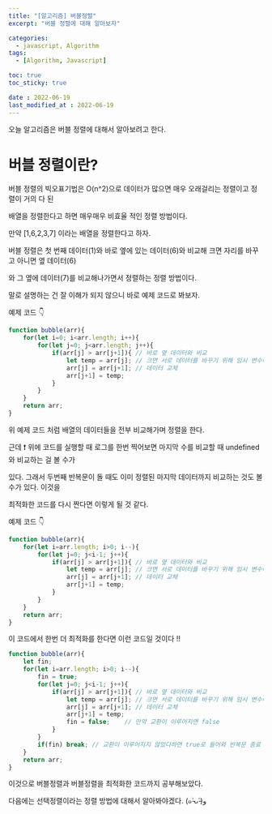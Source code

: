 ```yaml
---
title: "[알고리즘] 버블정렬"
excerpt: "버블 정렬에 대해 알아보자"

categories:
  - javascript, Algorithm
tags:
  - [Algorithm, Javascript]

toc: true
toc_sticky: true

date : 2022-06-19
last_modified_at : 2022-06-19
---
```


오늘 알고리즘은 버블 정렬에 대해서 알아보려고 한다.

# 버블 정렬이란?

버블 정렬의 빅오표기법은 O(n^2)으로 데이터가 많으면 매우 오래걸리는 정렬이고 정렬이 거의 다 된

배열을 정렬한다고 하면 매우매우 비효율 적인 정렬 방법이다.

만약 [1,6,2,3,7] 이라는 배열을 정렬한다고 하자.

버블 정렬은 첫 번째 데이터(1)와 바로 옆에 있는 데이터(6)와 비교해 크면 자리를 바꾸고 아니면 옆 데이터(6)

와 그 옆에 데이터(7)를 비교해나가면서 정렬하는 정렬 방법이다.

말로 설명하는 건 잘 이해가 되지 않으니 바로 예제 코드로 봐보자.

예제 코드 👇

```javascript
function bubble(arr){
    for(let i=0; i<arr.length; i++){
        for(let j=0; j<arr.length; j++){
            if(arr[j] > arr[j+1]){ // 바로 옆 데이터와 비교
                let temp = arr[j]; // 크면 서로 데이터를 바꾸기 위해 임시 변수에 데이터를 넣는다.
                arr[j] = arr[j+1]; // 데이터 교체
                arr[j+1] = temp;
            }
        }
    }
    return arr;
}
```

위 예제 코드 처럼 배열의 데이터들을 전부 비교해가며 정렬을 한다.

근데 ❗ 위에 코드를 실행할 때 로그를 한번 찍어보면 마지막 수를 비교할 때 undefined와 비교하는 걸 볼 수가

있다. 그래서 두번째 반복문이 돌 때도 이미 정렬된 마지막 데이터까지 비교하는 것도 볼 수가 있다. 이것을 

최적화한 코드를 다시 짠다면 이렇게 될 것 같다.

예제 코드 👇

```javascript
function bubble(arr){
    for(let i=arr.length; i>0; i--){
        for(let j=0; j<i-1; j++){
            if(arr[j] > arr[j+1]){ // 바로 옆 데이터와 비교
                let temp = arr[j]; // 크면 서로 데이터를 바꾸기 위해 임시 변수에 데이터를 넣는다.
                arr[j] = arr[j+1]; // 데이터 교체
                arr[j+1] = temp;
            }
        }
    }
    return arr;
}
```

이 코드에서 한번 더 최적화를 한다면 이런 코드일 것이다 !!

```javascript
function bubble(arr){
    let fin;
    for(let i=arr.length; i>0; i--){
        fin = true;                
        for(let j=0; j<i-1; j++){
            if(arr[j] > arr[j+1]){ // 바로 옆 데이터와 비교
                let temp = arr[j]; // 크면 서로 데이터를 바꾸기 위해 임시 변수에 데이터를 넣는다.
                arr[j] = arr[j+1]; // 데이터 교체
                arr[j+1] = temp;
                fin = false;    // 만약 교환이 이루어지면 false
            }
        }
        if(fin) break; // 교환이 이루어지지 않았다하면 true로 들어와 반복문 종료 !
    }
    return arr;
}
```

이것으로 버블정렬과 버블정렬을 최적화한 코드까지 공부해보았다.

다음에는 선택정렬이라는 정렬 방법에 대해서 알아봐야겠다. (๑˃̵ᴗ˂̵)ﻭ